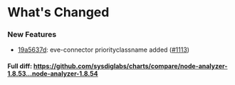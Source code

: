 # What's Changed

### New Features
- [19a5637d](https://github.com/sysdiglabs/charts/commit/19a5637d845bf05d06702955a8fb950f44d1aece): eve-connector priorityclassname added ([#1113](https://github.com/sysdiglabs/charts/issues/1113))

#### Full diff: https://github.com/sysdiglabs/charts/compare/node-analyzer-1.8.53...node-analyzer-1.8.54
